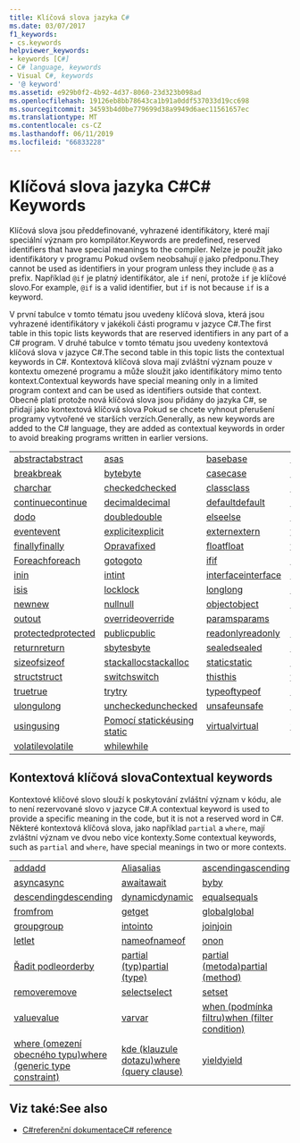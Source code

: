 ```yaml
---
title: Klíčová slova jazyka C#
ms.date: 03/07/2017
f1_keywords:
- cs.keywords
helpviewer_keywords:
- keywords [C#]
- C# language, keywords
- Visual C#, keywords
- '@ keyword'
ms.assetid: e929b0f2-4b92-4d37-8060-23d323b098ad
ms.openlocfilehash: 19126eb8bb78643ca1b91a0ddf537033d19cc698
ms.sourcegitcommit: 34593b4d0be779699d38a9949d6aec11561657ec
ms.translationtype: MT
ms.contentlocale: cs-CZ
ms.lasthandoff: 06/11/2019
ms.locfileid: "66833228"
---
```

# <a name="c-keywords"></a><span data-ttu-id="ec151-102">Klíčová slova jazyka C#</span><span class="sxs-lookup"><span data-stu-id="ec151-102">C# Keywords</span></span>

<span data-ttu-id="ec151-103">Klíčová slova jsou předdefinované, vyhrazené identifikátory, které mají speciální význam pro kompilátor.</span><span class="sxs-lookup"><span data-stu-id="ec151-103">Keywords are predefined, reserved identifiers that have special meanings to the compiler.</span></span> <span data-ttu-id="ec151-104">Nelze je použít jako identifikátory v programu Pokud ovšem neobsahují `@` jako předponu.</span><span class="sxs-lookup"><span data-stu-id="ec151-104">They cannot be used as identifiers in your program unless they include `@` as a prefix.</span></span> <span data-ttu-id="ec151-105">Například `@if` je platný identifikátor, ale `if` není, protože `if` je klíčové slovo.</span><span class="sxs-lookup"><span data-stu-id="ec151-105">For example, `@if` is a valid identifier, but `if` is not because `if` is a keyword.</span></span>  
  
 <span data-ttu-id="ec151-106">V první tabulce v tomto tématu jsou uvedeny klíčová slova, která jsou vyhrazené identifikátory v jakékoli části programu v jazyce C#.</span><span class="sxs-lookup"><span data-stu-id="ec151-106">The first table in this topic lists keywords that are reserved identifiers in any part of a C# program.</span></span> <span data-ttu-id="ec151-107">V druhé tabulce v tomto tématu jsou uvedeny kontextová klíčová slova v jazyce C#.</span><span class="sxs-lookup"><span data-stu-id="ec151-107">The second table in this topic lists the contextual keywords in C#.</span></span> <span data-ttu-id="ec151-108">Kontextová klíčová slova mají zvláštní význam pouze v kontextu omezené programu a může sloužit jako identifikátory mimo tento kontext.</span><span class="sxs-lookup"><span data-stu-id="ec151-108">Contextual keywords have special meaning only in a limited program context and can be used as identifiers outside that context.</span></span> <span data-ttu-id="ec151-109">Obecně platí protože nová klíčová slova jsou přidány do jazyka C#, se přidají jako kontextová klíčová slova Pokud se chcete vyhnout přerušení programy vytvořené ve starších verzích.</span><span class="sxs-lookup"><span data-stu-id="ec151-109">Generally, as new keywords are added to the C# language, they are added as contextual keywords in order to avoid breaking programs written in earlier versions.</span></span>  
  
|||||  
|---|---|---|---|  
|[<span data-ttu-id="ec151-110">abstract</span><span class="sxs-lookup"><span data-stu-id="ec151-110">abstract</span></span>](abstract.md)|[<span data-ttu-id="ec151-111">as</span><span class="sxs-lookup"><span data-stu-id="ec151-111">as</span></span>](as.md)|[<span data-ttu-id="ec151-112">base</span><span class="sxs-lookup"><span data-stu-id="ec151-112">base</span></span>](base.md)|[<span data-ttu-id="ec151-113">bool</span><span class="sxs-lookup"><span data-stu-id="ec151-113">bool</span></span>](bool.md)|  
|[<span data-ttu-id="ec151-114">break</span><span class="sxs-lookup"><span data-stu-id="ec151-114">break</span></span>](break.md)|[<span data-ttu-id="ec151-115">byte</span><span class="sxs-lookup"><span data-stu-id="ec151-115">byte</span></span>](byte.md)|[<span data-ttu-id="ec151-116">case</span><span class="sxs-lookup"><span data-stu-id="ec151-116">case</span></span>](switch.md)|[<span data-ttu-id="ec151-117">catch</span><span class="sxs-lookup"><span data-stu-id="ec151-117">catch</span></span>](try-catch.md)|  
|[<span data-ttu-id="ec151-118">char</span><span class="sxs-lookup"><span data-stu-id="ec151-118">char</span></span>](char.md)|[<span data-ttu-id="ec151-119">checked</span><span class="sxs-lookup"><span data-stu-id="ec151-119">checked</span></span>](checked.md)|[<span data-ttu-id="ec151-120">class</span><span class="sxs-lookup"><span data-stu-id="ec151-120">class</span></span>](class.md)|[<span data-ttu-id="ec151-121">const</span><span class="sxs-lookup"><span data-stu-id="ec151-121">const</span></span>](const.md)|  
|[<span data-ttu-id="ec151-122">continue</span><span class="sxs-lookup"><span data-stu-id="ec151-122">continue</span></span>](continue.md)|[<span data-ttu-id="ec151-123">decimal</span><span class="sxs-lookup"><span data-stu-id="ec151-123">decimal</span></span>](decimal.md)|[<span data-ttu-id="ec151-124">default</span><span class="sxs-lookup"><span data-stu-id="ec151-124">default</span></span>](default.md)|[<span data-ttu-id="ec151-125">delegate</span><span class="sxs-lookup"><span data-stu-id="ec151-125">delegate</span></span>](delegate.md)|  
|[<span data-ttu-id="ec151-126">do</span><span class="sxs-lookup"><span data-stu-id="ec151-126">do</span></span>](do.md)|[<span data-ttu-id="ec151-127">double</span><span class="sxs-lookup"><span data-stu-id="ec151-127">double</span></span>](double.md)|[<span data-ttu-id="ec151-128">else</span><span class="sxs-lookup"><span data-stu-id="ec151-128">else</span></span>](if-else.md)|[<span data-ttu-id="ec151-129">enum</span><span class="sxs-lookup"><span data-stu-id="ec151-129">enum</span></span>](enum.md)|  
|[<span data-ttu-id="ec151-130">event</span><span class="sxs-lookup"><span data-stu-id="ec151-130">event</span></span>](event.md)|[<span data-ttu-id="ec151-131">explicit</span><span class="sxs-lookup"><span data-stu-id="ec151-131">explicit</span></span>](explicit.md)|[<span data-ttu-id="ec151-132">extern</span><span class="sxs-lookup"><span data-stu-id="ec151-132">extern</span></span>](extern.md)|[<span data-ttu-id="ec151-133">false</span><span class="sxs-lookup"><span data-stu-id="ec151-133">false</span></span>](false-literal.md)|  
|[<span data-ttu-id="ec151-134">finally</span><span class="sxs-lookup"><span data-stu-id="ec151-134">finally</span></span>](try-finally.md)|[<span data-ttu-id="ec151-135">Oprava</span><span class="sxs-lookup"><span data-stu-id="ec151-135">fixed</span></span>](fixed-statement.md)|[<span data-ttu-id="ec151-136">float</span><span class="sxs-lookup"><span data-stu-id="ec151-136">float</span></span>](float.md)|[<span data-ttu-id="ec151-137">for</span><span class="sxs-lookup"><span data-stu-id="ec151-137">for</span></span>](for.md)|  
|[<span data-ttu-id="ec151-138">Foreach</span><span class="sxs-lookup"><span data-stu-id="ec151-138">foreach</span></span>](foreach-in.md)|[<span data-ttu-id="ec151-139">goto</span><span class="sxs-lookup"><span data-stu-id="ec151-139">goto</span></span>](goto.md)|[<span data-ttu-id="ec151-140">if</span><span class="sxs-lookup"><span data-stu-id="ec151-140">if</span></span>](if-else.md)|[<span data-ttu-id="ec151-141">implicit</span><span class="sxs-lookup"><span data-stu-id="ec151-141">implicit</span></span>](implicit.md)|  
|[<span data-ttu-id="ec151-142">in</span><span class="sxs-lookup"><span data-stu-id="ec151-142">in</span></span>](in.md)|[<span data-ttu-id="ec151-143">int</span><span class="sxs-lookup"><span data-stu-id="ec151-143">int</span></span>](int.md)|[<span data-ttu-id="ec151-144">interface</span><span class="sxs-lookup"><span data-stu-id="ec151-144">interface</span></span>](interface.md)|[<span data-ttu-id="ec151-145">internal</span><span class="sxs-lookup"><span data-stu-id="ec151-145">internal</span></span>](internal.md)|
|[<span data-ttu-id="ec151-146">is</span><span class="sxs-lookup"><span data-stu-id="ec151-146">is</span></span>](is.md)|[<span data-ttu-id="ec151-147">lock</span><span class="sxs-lookup"><span data-stu-id="ec151-147">lock</span></span>](lock-statement.md)|[<span data-ttu-id="ec151-148">long</span><span class="sxs-lookup"><span data-stu-id="ec151-148">long</span></span>](long.md)|[<span data-ttu-id="ec151-149">namespace</span><span class="sxs-lookup"><span data-stu-id="ec151-149">namespace</span></span>](namespace.md)|
|[<span data-ttu-id="ec151-150">new</span><span class="sxs-lookup"><span data-stu-id="ec151-150">new</span></span>](new.md)|[<span data-ttu-id="ec151-151">null</span><span class="sxs-lookup"><span data-stu-id="ec151-151">null</span></span>](null.md)|[<span data-ttu-id="ec151-152">object</span><span class="sxs-lookup"><span data-stu-id="ec151-152">object</span></span>](object.md)|[<span data-ttu-id="ec151-153">operator</span><span class="sxs-lookup"><span data-stu-id="ec151-153">operator</span></span>](operator.md)|
|[<span data-ttu-id="ec151-154">out</span><span class="sxs-lookup"><span data-stu-id="ec151-154">out</span></span>](out.md)|[<span data-ttu-id="ec151-155">override</span><span class="sxs-lookup"><span data-stu-id="ec151-155">override</span></span>](override.md)|[<span data-ttu-id="ec151-156">params</span><span class="sxs-lookup"><span data-stu-id="ec151-156">params</span></span>](params.md)|[<span data-ttu-id="ec151-157">private</span><span class="sxs-lookup"><span data-stu-id="ec151-157">private</span></span>](private.md)|
|[<span data-ttu-id="ec151-158">protected</span><span class="sxs-lookup"><span data-stu-id="ec151-158">protected</span></span>](protected.md)|[<span data-ttu-id="ec151-159">public</span><span class="sxs-lookup"><span data-stu-id="ec151-159">public</span></span>](public.md)|[<span data-ttu-id="ec151-160">readonly</span><span class="sxs-lookup"><span data-stu-id="ec151-160">readonly</span></span>](readonly.md)|[<span data-ttu-id="ec151-161">ref</span><span class="sxs-lookup"><span data-stu-id="ec151-161">ref</span></span>](ref.md)|
|[<span data-ttu-id="ec151-162">return</span><span class="sxs-lookup"><span data-stu-id="ec151-162">return</span></span>](return.md)|[<span data-ttu-id="ec151-163">sbyte</span><span class="sxs-lookup"><span data-stu-id="ec151-163">sbyte</span></span>](sbyte.md)|[<span data-ttu-id="ec151-164">sealed</span><span class="sxs-lookup"><span data-stu-id="ec151-164">sealed</span></span>](sealed.md)|[<span data-ttu-id="ec151-165">short</span><span class="sxs-lookup"><span data-stu-id="ec151-165">short</span></span>](short.md)||
[<span data-ttu-id="ec151-166">sizeof</span><span class="sxs-lookup"><span data-stu-id="ec151-166">sizeof</span></span>](sizeof.md)|[<span data-ttu-id="ec151-167">stackalloc</span><span class="sxs-lookup"><span data-stu-id="ec151-167">stackalloc</span></span>](../operators/stackalloc.md)|[<span data-ttu-id="ec151-168">static</span><span class="sxs-lookup"><span data-stu-id="ec151-168">static</span></span>](static.md)|[<span data-ttu-id="ec151-169">string</span><span class="sxs-lookup"><span data-stu-id="ec151-169">string</span></span>](string.md)|
|[<span data-ttu-id="ec151-170">struct</span><span class="sxs-lookup"><span data-stu-id="ec151-170">struct</span></span>](struct.md)|[<span data-ttu-id="ec151-171">switch</span><span class="sxs-lookup"><span data-stu-id="ec151-171">switch</span></span>](switch.md)|[<span data-ttu-id="ec151-172">this</span><span class="sxs-lookup"><span data-stu-id="ec151-172">this</span></span>](this.md)|[<span data-ttu-id="ec151-173">throw</span><span class="sxs-lookup"><span data-stu-id="ec151-173">throw</span></span>](throw.md)|
|[<span data-ttu-id="ec151-174">true</span><span class="sxs-lookup"><span data-stu-id="ec151-174">true</span></span>](true-literal.md)|[<span data-ttu-id="ec151-175">try</span><span class="sxs-lookup"><span data-stu-id="ec151-175">try</span></span>](try-catch.md)|[<span data-ttu-id="ec151-176">typeof</span><span class="sxs-lookup"><span data-stu-id="ec151-176">typeof</span></span>](typeof.md)|[<span data-ttu-id="ec151-177">uint</span><span class="sxs-lookup"><span data-stu-id="ec151-177">uint</span></span>](uint.md)|
|[<span data-ttu-id="ec151-178">ulong</span><span class="sxs-lookup"><span data-stu-id="ec151-178">ulong</span></span>](ulong.md)|[<span data-ttu-id="ec151-179">unchecked</span><span class="sxs-lookup"><span data-stu-id="ec151-179">unchecked</span></span>](unchecked.md)|[<span data-ttu-id="ec151-180">unsafe</span><span class="sxs-lookup"><span data-stu-id="ec151-180">unsafe</span></span>](unsafe.md)|[<span data-ttu-id="ec151-181">ushort</span><span class="sxs-lookup"><span data-stu-id="ec151-181">ushort</span></span>](ushort.md)|
|[<span data-ttu-id="ec151-182">using</span><span class="sxs-lookup"><span data-stu-id="ec151-182">using</span></span>](using.md)|[<span data-ttu-id="ec151-183">Pomocí statické</span><span class="sxs-lookup"><span data-stu-id="ec151-183">using static</span></span>](using-static.md)|[<span data-ttu-id="ec151-184">virtual</span><span class="sxs-lookup"><span data-stu-id="ec151-184">virtual</span></span>](virtual.md)|[<span data-ttu-id="ec151-185">void</span><span class="sxs-lookup"><span data-stu-id="ec151-185">void</span></span>](void.md)|
|[<span data-ttu-id="ec151-186">volatile</span><span class="sxs-lookup"><span data-stu-id="ec151-186">volatile</span></span>](volatile.md)|[<span data-ttu-id="ec151-187">while</span><span class="sxs-lookup"><span data-stu-id="ec151-187">while</span></span>](while.md)|

## <a name="contextual-keywords"></a><span data-ttu-id="ec151-188">Kontextová klíčová slova</span><span class="sxs-lookup"><span data-stu-id="ec151-188">Contextual keywords</span></span>

 <span data-ttu-id="ec151-189">Kontextové klíčové slovo slouží k poskytování zvláštní význam v kódu, ale to není rezervované slovo v jazyce C#.</span><span class="sxs-lookup"><span data-stu-id="ec151-189">A contextual keyword is used to provide a specific meaning in the code, but it is not a reserved word in C#.</span></span> <span data-ttu-id="ec151-190">Některé kontextová klíčová slova, jako například `partial` a `where`, mají zvláštní význam ve dvou nebo více kontexty.</span><span class="sxs-lookup"><span data-stu-id="ec151-190">Some contextual keywords, such as `partial` and `where`, have special meanings in two or more contexts.</span></span>  
  
||||  
|---|---|---|  
|[<span data-ttu-id="ec151-191">add</span><span class="sxs-lookup"><span data-stu-id="ec151-191">add</span></span>](add.md)|[<span data-ttu-id="ec151-192">Alias</span><span class="sxs-lookup"><span data-stu-id="ec151-192">alias</span></span>](extern-alias.md)|[<span data-ttu-id="ec151-193">ascending</span><span class="sxs-lookup"><span data-stu-id="ec151-193">ascending</span></span>](ascending.md)|
|[<span data-ttu-id="ec151-194">async</span><span class="sxs-lookup"><span data-stu-id="ec151-194">async</span></span>](async.md)|[<span data-ttu-id="ec151-195">await</span><span class="sxs-lookup"><span data-stu-id="ec151-195">await</span></span>](await.md)|[<span data-ttu-id="ec151-196">by</span><span class="sxs-lookup"><span data-stu-id="ec151-196">by</span></span>](by.md)|
|[<span data-ttu-id="ec151-197">descending</span><span class="sxs-lookup"><span data-stu-id="ec151-197">descending</span></span>](descending.md)|[<span data-ttu-id="ec151-198">dynamic</span><span class="sxs-lookup"><span data-stu-id="ec151-198">dynamic</span></span>](dynamic.md)|[<span data-ttu-id="ec151-199">equals</span><span class="sxs-lookup"><span data-stu-id="ec151-199">equals</span></span>](equals.md)|
|[<span data-ttu-id="ec151-200">from</span><span class="sxs-lookup"><span data-stu-id="ec151-200">from</span></span>](from-clause.md)|[<span data-ttu-id="ec151-201">get</span><span class="sxs-lookup"><span data-stu-id="ec151-201">get</span></span>](get.md)|[<span data-ttu-id="ec151-202">global</span><span class="sxs-lookup"><span data-stu-id="ec151-202">global</span></span>](global.md)|
|[<span data-ttu-id="ec151-203">group</span><span class="sxs-lookup"><span data-stu-id="ec151-203">group</span></span>](group-clause.md)|[<span data-ttu-id="ec151-204">into</span><span class="sxs-lookup"><span data-stu-id="ec151-204">into</span></span>](into.md)|[<span data-ttu-id="ec151-205">join</span><span class="sxs-lookup"><span data-stu-id="ec151-205">join</span></span>](join-clause.md)|
|[<span data-ttu-id="ec151-206">let</span><span class="sxs-lookup"><span data-stu-id="ec151-206">let</span></span>](let-clause.md)|[<span data-ttu-id="ec151-207">nameof</span><span class="sxs-lookup"><span data-stu-id="ec151-207">nameof</span></span>](nameof.md)|[<span data-ttu-id="ec151-208">on</span><span class="sxs-lookup"><span data-stu-id="ec151-208">on</span></span>](on.md)|
|[<span data-ttu-id="ec151-209">Řadit podle</span><span class="sxs-lookup"><span data-stu-id="ec151-209">orderby</span></span>](orderby-clause.md)|[<span data-ttu-id="ec151-210">partial (typ)</span><span class="sxs-lookup"><span data-stu-id="ec151-210">partial (type)</span></span>](partial-type.md)|[<span data-ttu-id="ec151-211">partial (metoda)</span><span class="sxs-lookup"><span data-stu-id="ec151-211">partial (method)</span></span>](partial-method.md)|
|[<span data-ttu-id="ec151-212">remove</span><span class="sxs-lookup"><span data-stu-id="ec151-212">remove</span></span>](remove.md)|[<span data-ttu-id="ec151-213">select</span><span class="sxs-lookup"><span data-stu-id="ec151-213">select</span></span>](select-clause.md)|[<span data-ttu-id="ec151-214">set</span><span class="sxs-lookup"><span data-stu-id="ec151-214">set</span></span>](set.md)|
|[<span data-ttu-id="ec151-215">value</span><span class="sxs-lookup"><span data-stu-id="ec151-215">value</span></span>](value.md)|[<span data-ttu-id="ec151-216">var</span><span class="sxs-lookup"><span data-stu-id="ec151-216">var</span></span>](var.md)|[<span data-ttu-id="ec151-217">when (podmínka filtru)</span><span class="sxs-lookup"><span data-stu-id="ec151-217">when (filter condition)</span></span>](when.md)|
|[<span data-ttu-id="ec151-218">where (omezení obecného typu)</span><span class="sxs-lookup"><span data-stu-id="ec151-218">where (generic type constraint)</span></span>](where-generic-type-constraint.md)|[<span data-ttu-id="ec151-219">kde (klauzule dotazu)</span><span class="sxs-lookup"><span data-stu-id="ec151-219">where (query clause)</span></span>](where-clause.md)|[<span data-ttu-id="ec151-220">yield</span><span class="sxs-lookup"><span data-stu-id="ec151-220">yield</span></span>](yield.md)|
  
## <a name="see-also"></a><span data-ttu-id="ec151-221">Viz také:</span><span class="sxs-lookup"><span data-stu-id="ec151-221">See also</span></span>

- [<span data-ttu-id="ec151-222">C#referenční dokumentace</span><span class="sxs-lookup"><span data-stu-id="ec151-222">C# reference</span></span>](../index.md)
